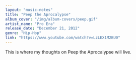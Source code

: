 ```yaml
---
layout: "music-notes"
title: "Peep the Aprocalypse"
album_cover: "/img/album-covers/peep.gif"
artist_name: "Pro Era"
release_date: "December 21, 2012"
genre: "Hip-Hop"
link: "https://www.youtube.com/watch?v=LzLEX1M2BU0"
---
```


This is where my thoughts on Peep the Aprocalypse will live.
